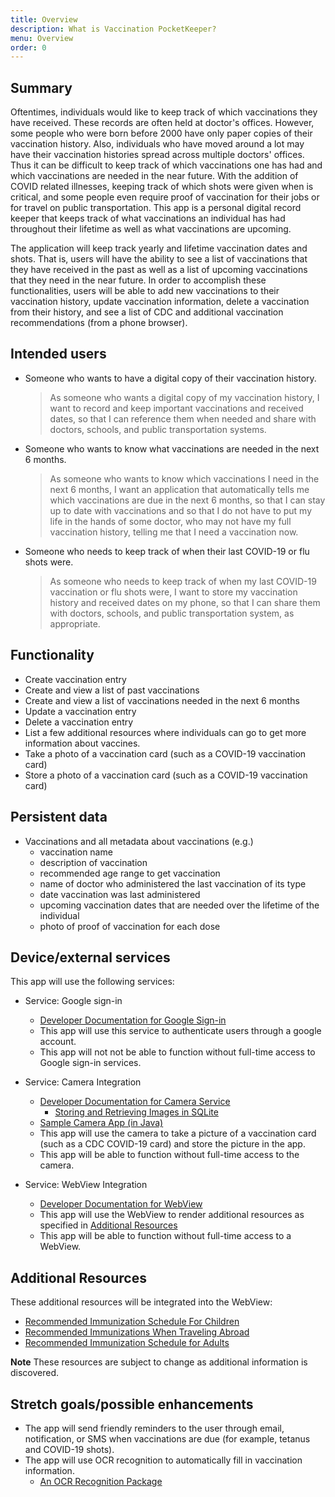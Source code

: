 ```yaml
---
title: Overview
description: What is Vaccination PocketKeeper?
menu: Overview
order: 0
---
```


## Summary

Oftentimes, individuals would like to keep track of which vaccinations they have received.  These records are often held at doctor's offices.  However, some people who were born before 2000 have only paper copies of their vaccination history.  Also, individuals who have moved around a lot may have their vaccination histories spread across multiple doctors' offices.  Thus it can be difficult to keep track of which vaccinations one has had and which vaccinations are needed in the near future.  With the addition of COVID related illnesses, keeping track of which shots were given when is critical, and some people even require proof of vaccination for their jobs or for travel on public transportation.  This app is a personal digital record keeper that keeps track of what vaccinations an individual has had throughout their lifetime as well as what vaccinations are upcoming. 

The application will keep track yearly and lifetime vaccination dates and shots.  That is, users will have the ability to see a list of vaccinations that they have received in the past as well as a list of upcoming vaccinations that they need in the near future.  In order to accomplish these functionalities, users will be able to add new vaccinations to their vaccination history, update vaccination information, delete a vaccination from their history, and see a list of CDC and additional  vaccination recommendations (from a phone browser).  

## Intended users

* Someone who wants to have a digital copy of their vaccination history.

    > As someone who wants a digital copy of my vaccination history, I want to record and keep important vaccinations and received dates, so that I can reference them when needed and share with doctors, schools, and public transportation systems.

* Someone who wants to know what vaccinations are needed in the next 6 months.

  > As someone who wants to know which vaccinations I need in the next 6 months, I want an application that automatically tells me which vaccinations are due in the next 6 months, so that I can stay up to date with vaccinations and so that I do not have to put my life in the hands of some doctor, who may not have my full vaccination history, telling me that I need a vaccination now.

* Someone who needs to keep track of when their last COVID-19 or flu shots were.  

    > As someone who needs to keep track of when my last COVID-19 vaccination or flu shots were, I want to store my vaccination history and received dates on my phone, so that I can share them with doctors, schools, and public transportation system, as appropriate.

## Functionality

* Create vaccination entry
* Create and view a list of past vaccinations
* Create and view a list of vaccinations needed in the next 6 months
* Update a vaccination entry
* Delete a vaccination entry
* List a few additional resources where individuals can go to get more information about vaccines.
* Take a photo of a vaccination card (such as a COVID-19 vaccination card)
* Store a photo of a vaccination card (such as a COVID-19 vaccination card)

## Persistent data

* Vaccinations and all metadata about vaccinations (e.g.)
  * vaccination name
  * description of vaccination
  * recommended age range to get vaccination
  * name of doctor who administered the last vaccination of its type
  * date vaccination was last administered
  * upcoming vaccination dates that are needed over the lifetime of the individual
  * photo of proof of vaccination for each dose

## Device/external services

This app will use the following services: 
* Service: Google sign-in
  * [Developer Documentation for Google Sign-in](https://developers.google.com/identity/sign-in/android/start-integrating)
  * This app will use this service to authenticate users through a google account.
  * This app will not not be able to function without full-time access to Google sign-in services.

* Service: Camera Integration
  * [Developer Documentation for Camera Service](https://developer.android.com/guide/topics/media/camera)
    * [Storing and Retrieving Images in SQLite](https://www.youtube.com/watch?v=X7T0g5kBYJk)
  * [Sample Camera App (in Java)](https://github.com/googlearchive/android-Camera2Basic/blob/master/Application/src/main/java/com/example/android/camera2basic/Camera2BasicFragment.java)
  * This app will use the camera to take a picture of a vaccination card (such as a CDC COVID-19 card) and store the picture in the app.
  * This app will be able to function without full-time access to the camera.
  
* Service: WebView Integration
  * [Developer Documentation for WebView](https://developer.android.com/guide/webapps)
  * This app will use the WebView to render additional resources as specified in [Additional Resources](#additional-resources)
  * This app will be able to function without full-time access to a WebView.

## Additional Resources

These additional resources will be integrated into the WebView: 
* [Recommended Immunization Schedule For Children](https://healthychildren.org/English/safety-prevention/immunizations/Pages/Recommended-Immunization-Schedules.aspx?gclid=CjwKCAjwh5qLBhALEiwAioodsz1-zBQxR35agsYeBt4t1fmXJvEmUJUKcMPg3VOTd_XLX_Uq_h5uXxoCDbsQAvD_BwE)
* [Recommended Immunizations When Traveling Abroad](https://wwwnc.cdc.gov/travel/destinations/traveler/none/american-samoa?s_cid=ncezid-dgmq-travel-single-001)
* [Recommended Immunization Schedule for Adults](https://www.cdc.gov/vaccines/schedules/hcp/imz/adult.html)

**Note**
These resources are subject to change as additional information is discovered.

## Stretch goals/possible enhancements 

* The app will send friendly reminders to the user through email, notification, or SMS when vaccinations are due (for example, tetanus and COVID-19 shots).
* The app will use OCR recognition to automatically fill in vaccination information. 
  * [An OCR Recognition Package](https://github.com/tesseract-ocr/tesseract)
